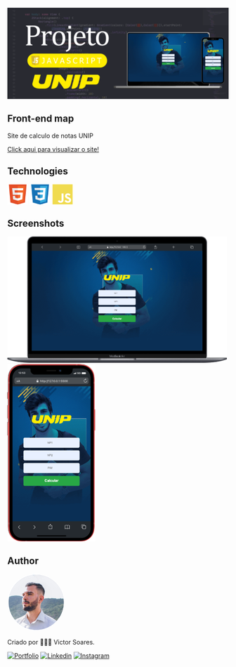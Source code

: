 ![Banner](./Assets/banner.png)

## Front-end map 

Site de calculo de notas UNIP

<a href="https://notasunip.netlify.app/">
    Click aqui para visualizar o site!
</a>

## Technologies
<div style="display: inline_block">
    <img align="center" height="47" width="47" src="./Assets/Icons/html5.svg">  
    <img align="center" height="47" width="47" src="./Assets/Icons/css3.svg"> 
    <img align="center" height="47" width="47" src="./Assets/Icons/javascript.svg">  
</div>

## Screenshots

<div style="display: inline_block">
    <img width="500" src="./Assets/Screenshots/screen01.png">
    <img width="200" src="./Assets/Screenshots/screen02.png">
</div>

## Author

<a href="https://victorsoaresportfolio.netlify.app/">
 <img style="border-radius: 50%;" src="./Assets/user.png" width="130px;" alt="foto"/>
</a>
<br/>

<p>Criado por 👨🏻‍💻 Victor Soares.</p>

[![Portfolio](https://img.shields.io/badge/Portfolio-255E63?style=for-the-badge&logo=About.me&logoColor=white)](https://victorsoaresportfolio.netlify.app/)
[![Linkedin](https://img.shields.io/badge/LinkedIn-0077B5?style=for-the-badge&logo=linkedin&logoColor=white)](https://www.linkedin.com/in/victor-soares-344b811ab/)
[![Instagram](https://img.shields.io/badge/Instagram-E4405F?style=for-the-badge&logo=instagram&logoColor=white)](https://www.instagram.com/victoor_soaressq/)
